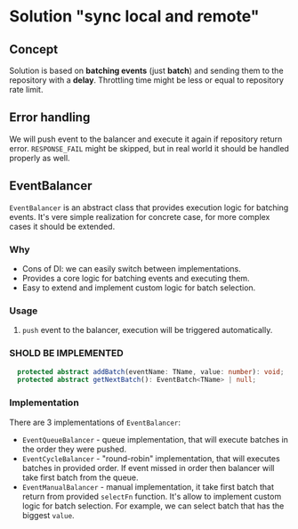 # Solution "sync local and remote"

## Concept

Solution is based on **batching events** (just **batch**) and sending them to the repository with a **delay**. Throttling time might be less or equal to repository rate limit.

## Error handling

We will push event to the balancer and execute it again if repository return error. `RESPONSE_FAIL` might be skipped, but in real world it should be handled properly as well.

## EventBalancer

`EventBalancer` is an abstract class that provides execution logic for batching events. It's vere simple realization for concrete case, for more complex cases it should be extended.

### Why

- Cons of DI: we can easily switch between implementations.
- Provides a core logic for batching events and executing them.
- Easy to extend and implement custom logic for batch selection.

### Usage

1. `push` event to the balancer, execution will be triggered automatically.

### SHOLD BE IMPLEMENTED

```ts
  protected abstract addBatch(eventName: TName, value: number): void;
  protected abstract getNextBatch(): EventBatch<TName> | null;
```

### Implementation

There are 3 implementations of `EventBalancer`:

- `EventQueueBalancer` - queue implementation, that will execute batches in the order they were pushed.
- `EventCycleBalancer` - "round-robin" implementation, that will executes batches in provided order. If event missed in order then balancer will take first batch from the queue.
- `EventManualBalancer` - manual implementation, it take first batch that return from provided `selectFn` function. It's allow to implement custom logic for batch selection. For example, we can select batch that has the biggest `value`.
